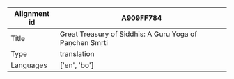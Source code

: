 |Alignment id | A909FF784
| --- | --- 
|Title | Great Treasury of Siddhis: A Guru Yoga of Paṇchen Smṛti 
|Type | translation
|Languages | ['en', 'bo']
